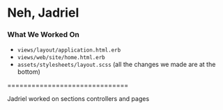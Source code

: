 # Neh, Jadriel

### What We Worked On
- `views/layout/application.html.erb`
- `views/web/site/home.html.erb`
- `assets/stylesheets/layout.scss` (all the changes we made are at the bottom)

==============================

Jadriel worked on sections controllers and pages

